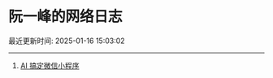 # 阮一峰的网络日志

最近更新时间: 2025-01-16 15:03:02

--- 
1. [AI 搞定微信小程序](http://www.ruanyifeng.com/blog/2025/01/tencent-cloud-copilot.html) 
